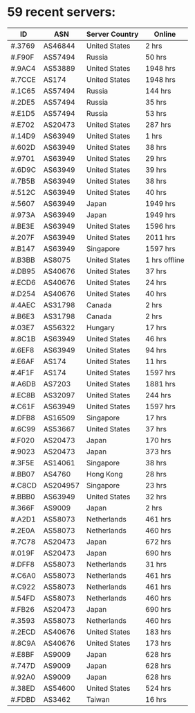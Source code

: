 # 59 recent servers:

| ID | ASN | Server Country | Online |
| ------ | ------ | ------ | ------ |
| #.3769 | AS46844 | United States | 2 hrs |
| #.F90F | AS57494 | Russia | 50 hrs |
| #.9AC4 | AS53889 | United States | 1948 hrs |
| #.7CCE | AS174 | United States | 1948 hrs |
| #.1C65 | AS57494 | Russia | 144 hrs |
| #.2DE5 | AS57494 | Russia | 35 hrs |
| #.E1D5 | AS57494 | Russia | 53 hrs |
| #.E702 | AS20473 | United States | 287 hrs |
| #.14D9 | AS63949 | United States | 1 hrs |
| #.602D | AS63949 | United States | 38 hrs |
| #.9701 | AS63949 | United States | 29 hrs |
| #.6D9C | AS63949 | United States | 39 hrs |
| #.7B5B | AS63949 | United States | 38 hrs |
| #.512C | AS63949 | United States | 40 hrs |
| #.5607 | AS63949 | Japan | 1949 hrs |
| #.973A | AS63949 | Japan | 1949 hrs |
| #.BE3E | AS63949 | United States | 1596 hrs |
| #.207F | AS63949 | United States | 2011 hrs |
| #.B147 | AS63949 | Singapore | 1597 hrs |
| #.B3BB | AS8075 | United States | 1 hrs offline |
| #.DB95 | AS40676 | United States | 37 hrs |
| #.ECD6 | AS40676 | United States | 24 hrs |
| #.D254 | AS40676 | United States | 40 hrs |
| #.4AEC | AS31798 | Canada | 2 hrs |
| #.B6E3 | AS31798 | Canada | 2 hrs |
| #.03E7 | AS56322 | Hungary | 17 hrs |
| #.8C1B | AS63949 | United States | 46 hrs |
| #.6EF8 | AS63949 | United States | 94 hrs |
| #.E6AF | AS174 | United States | 11 hrs |
| #.4F1F | AS174 | United States | 1597 hrs |
| #.A6DB | AS7203 | United States | 1881 hrs |
| #.EC8B | AS32097 | United States | 244 hrs |
| #.C61F | AS63949 | United States | 1597 hrs |
| #.DFB8 | AS16509 | Singapore | 17 hrs |
| #.6C99 | AS53667 | United States | 37 hrs |
| #.F020 | AS20473 | Japan | 170 hrs |
| #.9023 | AS20473 | Japan | 373 hrs |
| #.3F5E | AS14061 | Singapore | 38 hrs |
| #.BB07 | AS4760 | Hong Kong | 28 hrs |
| #.C8CD | AS204957 | Singapore | 23 hrs |
| #.BBB0 | AS63949 | United States | 32 hrs |
| #.366F | AS9009 | Japan | 2 hrs |
| #.A2D1 | AS58073 | Netherlands | 461 hrs |
| #.2E0A | AS58073 | Netherlands | 460 hrs |
| #.7C78 | AS20473 | Japan | 672 hrs |
| #.019F | AS20473 | Japan | 690 hrs |
| #.DFF8 | AS58073 | Netherlands | 31 hrs |
| #.C6A0 | AS58073 | Netherlands | 461 hrs |
| #.C922 | AS58073 | Netherlands | 461 hrs |
| #.54FD | AS58073 | Netherlands | 460 hrs |
| #.FB26 | AS20473 | Japan | 690 hrs |
| #.3593 | AS58073 | Netherlands | 460 hrs |
| #.2ECD | AS40676 | United States | 183 hrs |
| #.8C9A | AS40676 | United States | 173 hrs |
| #.E8BF | AS9009 | Japan | 628 hrs |
| #.747D | AS9009 | Japan | 628 hrs |
| #.92A0 | AS9009 | Japan | 628 hrs |
| #.38ED | AS54600 | United States | 524 hrs |
| #.FDBD | AS3462 | Taiwan | 16 hrs |

